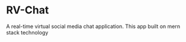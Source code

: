 # RV-Chat
A real-time virtual social media chat application.
This app built on mern stack technology
